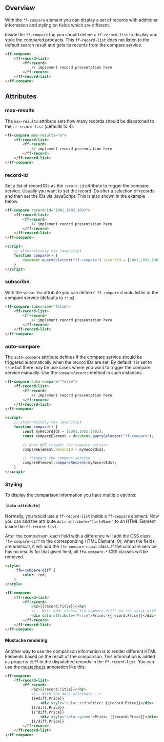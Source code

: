 ## Overview
With the `ff-compare` element you can display a set of records with additional information and styling on fields which are different.

Inside the `ff-compare` tag you should define a `ff-record-list` to display and style the compared products.
This `ff-record-list` does not listen to the default search result and gets its records from the compare service.

```html
<ff-compare>
    <ff-record-list>
        <ff-record>
            // implement record presentation here
        </ff-record>
    </ff-record-list>
</ff-compare>
```

## Attributes

### max-results

The `max-results` attribute sets how many records should be dispatched to the `ff-record-list` (defaults to 4).

```html
<ff-compare max-results="6">
    <ff-record-list>
        <ff-record>
            // implement record presentation here
        </ff-record>
    </ff-record-list>
</ff-compare>
```

### record-id

Set a list of record IDs as the `record-id` attribute to trigger the compare service.
Usually you want to set the record IDs after a selection of records and then set the IDs via JavaScript.
This is also shown in the example below.

```html
<ff-compare record-id="1001,1002,1003">
    <ff-record-list>
        <ff-record>
            // implement record presentation here
        </ff-record>
    </ff-record-list>
</ff-compare>

<script>
    // alternatively via JavaScript
    function compare() {
        document.querySelector("ff-compare").recordId = [1001,1002,1003];
    }
</script>
```

### subscribe

With the `subscribe` attribute you can define if `ff-compare` should listen to the compare service (defaults to `true`).

```html
<ff-compare subscribe="false">
    <ff-record-list>
        <ff-record>
            // implement record presentation here
        </ff-record>
    </ff-record-list>
</ff-compare>
```

### auto-compare

The `auto-compare` attribute defines if the compare service should be triggered automatically when the record IDs are set.
By default it is set to `true` but there may be use cases where you want to trigger the compare service manually.
Use the `compareRecords` method in such instances.

```html
<ff-compare auto-compare="false">
    <ff-record-list>
        <ff-record>
            // implement record presentation here
        </ff-record>
    </ff-record-list>
</ff-compare>

<script>
    // alternatively via JavaScript
    function compare() {
        const myRecordIds = [1001,1002,1003];
        const compareElement = document.querySelector("ff-compare");

        // does NOT trigger the compare service
        compareElement.recordId = myRecordIds;

        // triggers the compare service
        compareElement.compareRecords(myRecordIds);
    }
</script>
```

### Styling

To display the comparison information you have multiple options:

#### `[data-attribute]`

Normally, you would use a `ff-record-list` inside a `ff-compare` element.
Now you can add the attribute `data-attribute="fieldName"` to an HTML Element inside the `ff-record-list`.

After the comparison, each field with a difference will add the CSS class `ffw-compare-diff` to the
corresponding HTML Element.
Or, when the fields are identical, it will add the `ffw-compare-equal` class.
If the compare service has no results for that given field, all `ffw-compare-*` CSS classes will be removed.

```html
<style>
    .ffw-compare-diff {
        color: red;
    }
</style>

<ff-compare>
    <ff-record-list>
        <ff-record>
            <h2>{{record.Title}}</h2>
            <!-- Will add: class="ffw-compare-diff" on the <div> with 'data-attribute' -->
            <div data-attribute="Price">Price: {{record.Price}}</div>
        </ff-record>
    </ff-record-list>
</ff-compare>
```

#### Mustache rendering

Another way to use the comparison information is to render different HTML Elements based on the result of the comparison.
This information is added as property `diff` to the dispatched records in the `ff-record-list`.
You can use the [mustache.js](https://github.com/janl/mustache.js/#inverted-sections) annotation like this:

```html
<ff-compare>
    <ff-record-list>
        <ff-record>
            <h2>{{record.Title}}</h2>
            <!-- With the data-attribute -->
            {{#diff.Price}}
                <div style="color:red">Price: {{record.Price}}</div>
            {{/diff.Price}}
            {{^diff.Price}}
                <div style="color:green">Price: {{record.Price}}</div>
            {{/diff.Price}}
        </ff-record>
    </ff-record-list>
</ff-compare>
```
